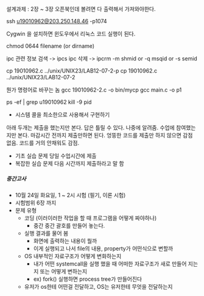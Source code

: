 설계과제 : 2장 ~ 3장 오픈북인데 볼려면 다 출력해서 가져와야한다.

ssh u19010962@203.250.148.46 -p1074

Cygwin 을 설치하면 윈도우에서 리눅스 코드 실행이 된다.

chmod 0644 filename (or dirname)

ipc 관련 정보 검색
-> ipcs
ipc 삭제
-> ipcrm -m shmid or -q msqid or -s semid


cp 19010962.c ../unix/UNIX23/LAB12-07-2-p
cp 19010962.c ../unix/UNIX23/LAB12-07-2

뭔가 명령어로 바꾸는 놈
gcc 19010962-2.c -o bin/mycp
gcc main.c -o p1

ps -ef | grep u19010962
kill -9 pid

- 시스템 콜을 최소한으로 사용해서 구현하기

아래 두개는 제출을 했는지만 본다.
답은 틀릴 수 있다. 나중에 알려줌. 수업에 참여했는지만 본다.
마감시간 전까지 제출만하면 된다. 엉뚱한 코드를 제출만 하지 않으면 감점 없음.
코드를 거의 안채워도 감점.
- 기초 실습 문제 당일 수업시간에 제출 
- 복잡한 실습 문제 다음 시간까지 제출하라고 말 함
##### 중간고사
- 10월 24일 화요일, 1 ~ 2시 시험 (필기, 이론 시험)
- 시험범위 6장 까지
- 문제 유형
	- 코딩 (이러이러한 작업을 할 때 프로그램을 어떻게 짜야하나)
		- 중간 중간 괄호를 만들어 놓는다.
	- 실행 결과를 물어 봄
		- 화면에 출력하는 내용이 뭘까
		- 이게 실행되고 나서 file의 내용, property가 어떤식으로 변할까
	- OS 내부적인 자료구조가 어떻게 변화하는지
		- 내가 어떤 systemcall을 실행 했을 때 어떠한 자료구조가 새로 만들어 지는지 또는 어떻게 변하는지
		- ex) fork() 실행하면 process tree가 만들어진다
	- 유저가 os한테 어떤걸 전달하고, OS는 유저한테 무엇을 전달하는지